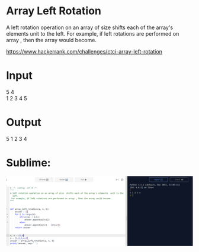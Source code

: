 # Array Left Rotation

A left rotation operation on an array of size  shifts each of the array's elements  unit to the left.
 For example, if left rotations are performed on array , then the array would become.

https://www.hackerrank.com/challenges/ctci-array-left-rotation

# Input

5 4 <br>
1 2 3 4 5<br> 

# Output

5 1 2 3 4

# Sublime:
 ![array_left_rotation](array_left_rotation.png)